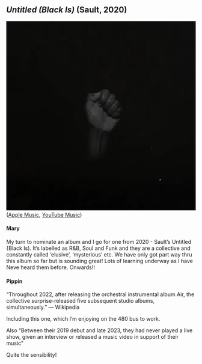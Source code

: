 ## *Untitled (Black Is)* (Sault, 2020)

![Untitled (Black Is)](../assets/covers/untitled-black-is.png)  
([Apple Music](https://music.apple.com/us/album/untitled-black-is/1518680087), [YouTube Music](https://www.youtube.com/playlist?list=PLNPGM2D7aODeSGxSkEN0GmzUZLg8wq0ua))

#### Mary

My turn to nominate an album and I go for one from 2020 - Sault’s Untitled {Black Is). It’s labelled as R&B, Soul and Funk and they are a collective and constantly called ‘elusive’, ‘mysterious’ etc.  We have only got part way thru this album so far but is sounding great! Lots of learning underway as I have Neve heard them before. Onwards!!

#### Pippin

“Throughout 2022, after releasing the orchestral instrumental album Air, the collective surprise-released five subsequent studio albums, simultaneously.” — Wikipedia

Including this one, which I’m enjoying on the 480 bus to work.

Also “Between their 2019 debut and late 2023, they had never played a live show, given an interview or released a music video in support of their music”

Quite the sensibility!